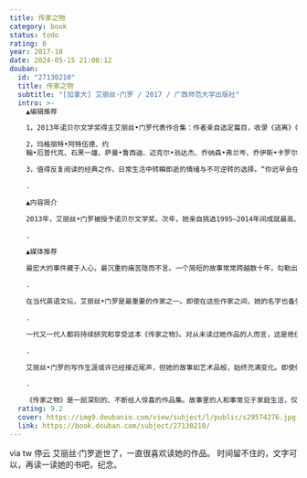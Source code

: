 ```yaml
---
title: 传家之物
category: book
status: todo
rating: 0
year: 2017-10
date: 2024-05-15 21:08:12
douban:
  id: "27130210"
  title: 传家之物
  subtitle: "[加拿大] 艾丽丝·门罗 / 2017 / 广西师范大学出版社"
  intro: >-
    ▲编辑推荐

    1，2013年诺贝尔文学奖得主艾丽丝•门罗代表作合集：作者亲自选定篇目，收录《逃离》《亲爱的生活》《好女人的爱情》等经典名篇，写作生涯至高成就集于一册。

    2，玛格丽特•阿特伍德、约
    翰•厄普代克、石黑一雄、萨曼•鲁西迪、迈克尔•翁达杰、乔纳森•弗兰岑、乔伊斯•卡罗尔•奥茨、裘帕•拉希莉、朱利安•巴恩斯……一众名家盛赞，当代英语文坛备受尊崇的作家。

    3，值得反复阅读的经典之作，日常生活中转瞬即逝的情绪与不可逆转的选择。“你迟早会在其中一个故事里，与自己面对面相遇。”

    .

    ▲内容简介

    2013年，艾丽丝•门罗被授予诺贝尔文学奖。次年，她亲自挑选1995—2014年间成就最高、最具代表性的短篇小说，集结成此书，其中包括她的代表作《逃离》《好女人的爱情》《亲爱的生活》《幸福过了头》《憎恨、友情、追求、爱情、婚姻》等等。书中故事多以加拿大小镇和乡村生活为背景，或带有自传色彩，或涉及历史人物，或讲述普通人的平凡生活，透过种种微妙的关系、转瞬即逝的情绪和不可逆转的选择，给人以莫大震撼。

    .

    ▲媒体推荐

    最宏大的事件藏于人心，最沉重的痛苦隐而不言。一个简短的故事常常跨越数十年，勾勒出人的一生。艾丽丝•门罗在三十页之内呈现的东西，普通作家要用三百页才能说清。她是行文简洁的行家、当代短篇小说大师。——诺贝尔文学奖评委会秘书彼得•恩隆德，2013年诺贝尔文学奖颁奖辞

    .

    在当代英语文坛，艾丽丝•门罗是最重要的作家之一。即使在这些作家之间，她的名字也备受尊崇。——玛格丽特•阿特伍德

    .

    一代又一代人都将持续研究和享受这本《传家之物》。对从未读过她作品的人而言，这是绝佳的入门途径。——美国公共广播电台

    .

    艾丽丝•门罗的写作生涯或许已经接近尾声，但她的故事如艺术品般，始终充满变化。即使你已经读过《传家之物》中的一些篇目，它们仍然会带来或大或小的惊喜。——《纽约时报》

    .

    《传家之物》是一部深刻的、不断给人惊喜的作品集。故事里的人和事常见于家庭生活，仅在为数不多的时刻充满戏剧性，却有生死之重。——《洛杉矶时报》
  rating: 9.2
  cover: https://img9.doubanio.com/view/subject/l/public/s29574276.jpg
  link: https://book.douban.com/subject/27130210/
---
```


via tw 停云 艾丽丝·门罗逝世了，一直很喜欢读她的作品。
时间留不住的，文字可以，再读一读她的书吧，纪念。
